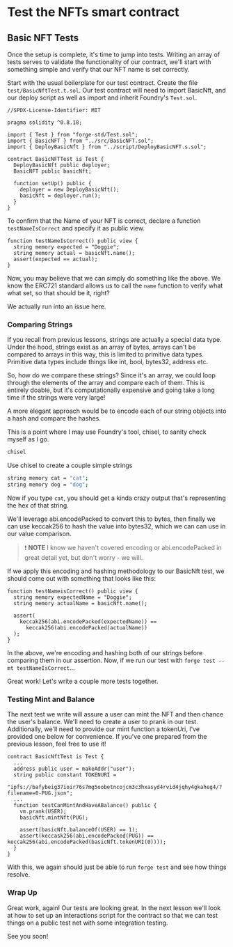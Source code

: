 # Test the NFTs smart contract

## Basic NFT Tests

Once the setup is complete, it's time to jump into tests. Writing an array of tests serves to validate the functionality of our contract, we'll start with something simple and verify that our NFT name is set correctly.

Start with the usual boilerplate for our test contract. Create the file `test/BasicNftTest.t.sol`. Our test contract will need to import BasicNft, and our deploy script as well as import and inherit Foundry's `Test.sol`.

```solidity
//SPDX-License-Identifier: MIT

pragma solidity ^0.8.18;

import { Test } from "forge-std/Test.sol";
import { BasicNFT } from "../src/BasicNFT.sol";
import { DeployBasicNft } from "../script/DeployBasicNFT.s.sol";

contract BasicNFTTest is Test {
  DeployBasicNft public deployer;
  BasicNFT public basicNft;

  function setUp() public {
    deployer = new DeployBasicNft();
    basicNft = deployer.run();
  }
}
```

To confirm that the Name of your NFT is correct, declare a function `testNameIsCorrect` and specify it as public view.

```solidity
function testNameIsCorrect() public view {
  string memory expected = "Doggie";
  string memory actual = basicNft.name();
  assert(expected == actual);
}
```

Now, you may believe that we can simply do something like the above. We know the ERC721 standard allows us to call the `name` function to verify what what set, so that should be it, right?

We actually run into an issue here.

### Comparing Strings

If you recall from previous lessons, strings are actually a special data type. Under the hood, strings exist as an array of bytes, arrays can't be compared to arrays in this way, this is limited to primitive data types. Primitive data types include things like int, bool, bytes32, address etc.

So, how do we compare these strings? Since it's an array, we could loop through the elements of the array and compare each of them. This is entirely doable, but it's computationally expensive and going take a long time if the strings were very large!

A more elegant approach would be to encode each of our string objects into a hash and compare the hashes.

This is a point where I may use Foundry's tool, chisel, to sanity check myself as I go.

```bash
chisel
```

Use chisel to create a couple simple strings

```bash
string memory cat = "cat";
string memory dog = "dog";
```

Now if you type `cat`, you should get a kinda crazy output that's representing the hex of that string.

We'll leverage abi.encodePacked to convert this to bytes, then finally we can use keccak256 to hash the value into bytes32, which we can can use in our value comparison.

> ❗ **NOTE**
> I know we haven't covered encoding or abi.encodePacked in great detail yet, but don't worry - we will.

If we apply this encoding and hashing methodology to our BasicNft test, we should come out with something that looks like this:

```solidity
function testNameisCorrect() public view {
  string memory expectedName = "Doggie";
  string memory actualName = basicNft.name();

  assert(
    keccak256(abi.encodePacked(expectedName)) ==
      keccak256(abi.encodePacked(actualName))
  );
}
```

In the above, we're encoding and hashing both of our strings before comparing them in our assertion. Now, if we run our test with `forge test --mt testNameIsCorrect`...

Great work! Let's write a couple more tests together.

### Testing Mint and Balance

The next test we write will assure a user can mint the NFT and then chance the user's balance. We'll need to create a user to prank in our test. Additionally, we'll need to provide our mint function a tokenUri, I've provided one below for convenience. If you've one prepared from the previous lesson, feel free to use it!

```solidity
contract BasicNftTest is Test {
  ...
  address public user = makeAddr("user");
  string public constant TOKENURI =
      "ipfs://bafybeig37ioir76s7mg5oobetncojcm3c3hxasyd4rvid4jqhy4gkaheg4/?filename=0-PUG.json";
  ...
  function testCanMintAndHaveABalance() public {
    vm.prank(USER);
    basicNft.mintNft(PUG);

    assert(basicNft.balanceOf(USER) == 1);
    assert(keccask256(abi.encodePacked(PUG)) == keccak256(abi.encodePacked(basicNft.tokenURI(0))));
  }
}
```

With this, we again should just be able to run `forge test` and see how things resolve.

### Wrap Up

Great work, again! Our tests are looking great. In the next lesson we'll look at how to set up an interactions script for the contract so that we can test things on a public test net with some integration testing.

See you soon!
